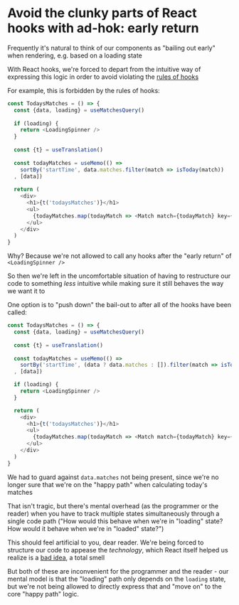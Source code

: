 # Avoid the clunky parts of React hooks with ad-hok: early return

Frequently it's natural to think of our components as "bailing out early" when rendering, e.g. based on a loading state

With React hooks, we're forced to depart from the intuitive way of expressing this logic in order to avoid violating the
[rules of hooks](https://reactjs.org/docs/hooks-rules.html)

For example, this is forbidden by the rules of hooks:
```js
const TodaysMatches = () => {
  const {data, loading} = useMatchesQuery()
  
  if (loading) {
    return <LoadingSpinner />
  }
  
  const {t} = useTranslation()
  
  const todayMatches = useMemo(() =>
    sortBy('startTime', data.matches.filter(match => isToday(match))
  , [data])
  
  return (
    <div>
      <h1>{t('todaysMatches')}</h1>
      <ul>
        {todayMatches.map(todayMatch => <Match match={todayMatch} key={todayMatch.id} />)}
      </ul>
    </div>
  )
}
```

Why? Because we're not allowed to call any hooks after the "early return" of `<LoadingSpinner />`

So then we're left in the uncomfortable situation of having to restructure our code to something *less* intuitive
while making sure it still behaves the way we want it to

One option is to "push down" the bail-out to after all of the hooks have been called:

```js
const TodaysMatches = () => {
  const {data, loading} = useMatchesQuery()
  
  const {t} = useTranslation()
  
  const todayMatches = useMemo(() =>
    sortBy('startTime', (data ? data.matches : []).filter(match => isToday(match))
  , [data])

  if (loading) {
    return <LoadingSpinner />
  }

  return (
    <div>
      <h1>{t('todaysMatches')}</h1>
      <ul>
        {todayMatches.map(todayMatch => <Match match={todayMatch} key={todayMatch.id} />)}
      </ul>
    </div>
  )
}
```
We had to guard against `data.matches` not being present, since we're no longer sure that we're on the "happy path"
when calculating today's matches

That isn't tragic, but there's mental overhead (as the programmer or the reader) when you have to track multiple
states simultaneously through a single code path ("How would this behave when we're in "loading" state? How would it
behave when we're in "loaded" state?")

This should feel artificial to you, dear reader. We're being forced to structure our code to appease the *technology*,
which React itself helped us realize is a [bad idea](https://www.youtube.com/watch?v=x7cQ3mrcKaY), a total smell


But both of these are inconvenient for the programmer and the reader - our mental model is that the "loading" path only
depends on the `loading` state, but we're not being allowed to directly express that and "move on" to the core "happy path"
logic.
